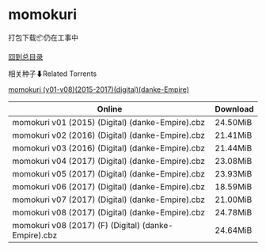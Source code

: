 # momokuri

打包下载📦仍在工事中

[回到总目录](/Catalogs.md)







相关种子⬇Related Torrents

[momokuri (v01-v08)(2015-2017)(digital)(danke-Empire)](https://github.com/alicewish/markdown/blob/master/torrent/momokuri--v01-v08--2015-2017--digital--danke-Empire.md)

Online | Download
--- | ---
momokuri v01 (2015) (Digital) (danke-Empire).cbz | 24.50MiB
momokuri v02 (2016) (Digital) (danke-Empire).cbz | 21.41MiB
momokuri v03 (2016) (Digital) (danke-Empire).cbz | 21.44MiB
momokuri v04 (2017) (Digital) (danke-Empire).cbz | 23.08MiB
momokuri v05 (2017) (Digital) (danke-Empire).cbz | 23.93MiB
momokuri v06 (2017) (Digital) (danke-Empire).cbz | 18.59MiB
momokuri v07 (2017) (Digital) (danke-Empire).cbz | 21.00MiB
momokuri v08 (2017) (Digital) (danke-Empire).cbz | 24.78MiB
momokuri v08 (2017) (F) (Digital) (danke-Empire).cbz | 24.64MiB